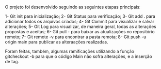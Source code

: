 O projeto foi desenvolvido seguindo as seguintes etapas principais:

1- Git init para inicialização;
2- Git Status para verificação;
3- Git add . para adicionar todos os arquivos criados;
4- Git Commit para visualizar e salvar alterações;
5- Git Log para visualizar, de maneira geral, todas as alterações propostas e aceitas;
6- Git pull - para baixar as atualizações no repositório remoto;
7- Git remote -v  para encontrar a pasta remota;
8- Git push -u origin main para publicar as alteraações realizadas.

Foram feitas, também, algumas ramificações utilizando a função gitcheckout -b para que o código Main não sofra alterações, e a inserção de tag.
